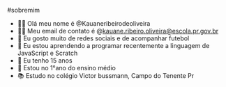  #sobremim 
- 👋🏽 Olá meu nome é @Kauaneribeirodeoliveira
- 👍🏽 Meu email de contato é @kauane.ribeiro.oliveira@escola.pr.gov.br
- 👀 Eu gosto muito de redes sociais e de acompanhar futebol 
- 🌱 Eu estou aprendendo a programar recentemente a linguagem de JavaScript e Scratch
- 💞️ Eu tenho 15 anos 
- 📌 Estou no 1°ano do ensino médio
- 📚 Estudo no colégio Victor bussmann, Campo do Tenente Pr
